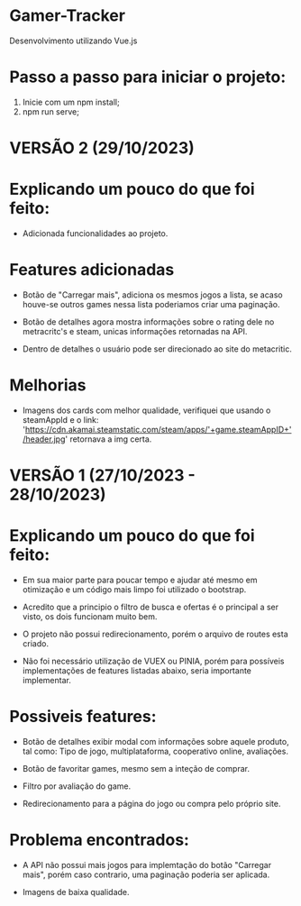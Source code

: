 # Gamer-Tracker
Desenvolvimento utilizando Vue.js

# Passo a passo para iniciar o projeto:

1) Inicie com um npm install;
2) npm run serve;

# VERSÃO 2 (29/10/2023)
# Explicando um pouco do que foi feito:

+ Adicionada funcionalidades ao projeto.

# Features adicionadas
+ Botão de "Carregar mais", adiciona os mesmos jogos a lista, se acaso houve-se outros games nessa lista poderiamos criar uma paginação.

+ Botão de detalhes agora mostra informações sobre o rating dele no metracritc's e steam, unicas informações retornadas na API.

+ Dentro de detalhes o usuário pode ser direcionado ao site do metacritic.

# Melhorias 

+ Imagens dos cards com melhor qualidade, verifiquei que usando o steamAppId e o link: 'https://cdn.akamai.steamstatic.com/steam/apps/'+game.steamAppID+'/header.jpg' retornava a img certa.

# VERSÃO 1 (27/10/2023 - 28/10/2023)
# Explicando um pouco do que foi feito:

+ Em sua maior parte para poucar tempo e ajudar até mesmo em otimização e um código mais limpo foi utilizado o bootstrap.

+ Acredito que a principio o filtro de busca e ofertas é o principal a ser visto, os dois funcionam muito bem.

+ O projeto não possui redirecionamento, porém o arquivo de routes esta criado.

+ Não foi necessário utilização de VUEX ou PINIA, porém para possíveis implementações de features listadas abaixo, seria importante implementar.

# Possiveis features:

+ Botão de detalhes exibir modal com informações sobre aquele produto, tal como: Tipo de jogo, multiplataforma, cooperativo online, avaliações.

+ Botão de favoritar games, mesmo sem a inteção de comprar.

+ Filtro por avaliação do game.

+ Redirecionamento para a página do jogo ou compra pelo próprio site.

# Problema encontrados:

+ A API não possui mais jogos para implemtação do botão "Carregar mais", porém caso contrario, uma paginação poderia ser aplicada.

+ Imagens de baixa qualidade.

